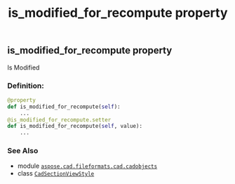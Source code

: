 ﻿---
title: is_modified_for_recompute property
second_title: Aspose.CAD for Python via .NET API References
description: 
type: docs
weight: 410
url: /python-net/aspose.cad.fileformats.cad.cadobjects/cadsectionviewstyle/is_modified_for_recompute/
is_root: false
---

## is_modified_for_recompute property


Is Modified
### Definition:
```python
@property
def is_modified_for_recompute(self):
    ...
@is_modified_for_recompute.setter
def is_modified_for_recompute(self, value):
    ...
```

### See Also
* module [`aspose.cad.fileformats.cad.cadobjects`](../../)
* class [`CadSectionViewStyle`](/cad/python-net/aspose.cad.fileformats.cad.cadobjects/cadsectionviewstyle)
